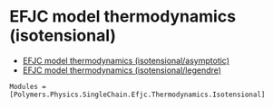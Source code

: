 # EFJC model thermodynamics (isotensional)

  * [EFJC model thermodynamics (isotensional/asymptotic)](../../../../asymptotic)
  * [EFJC model thermodynamics (isotensional/legendre)](../../../../legendre)

```@autodocs
Modules = [Polymers.Physics.SingleChain.Efjc.Thermodynamics.Isotensional]
```
